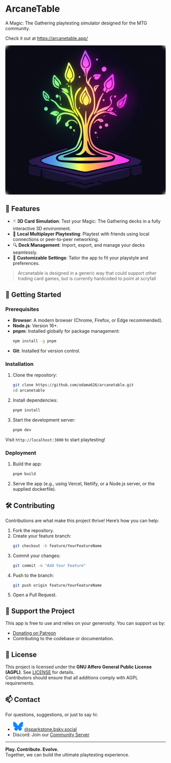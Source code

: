 # ArcaneTable

A Magic: The Gathering playtesting simulator designed for the MTG community.

Check it out at https://arcanetable.app/

![splash image](./public/splash-logo.png)

## 🌟 Features

- 🃏 **3D Card Simulation**: Test your Magic: The Gathering decks in a fully interactive 3D environment.
- 🤝 **Local Multiplayer Playtesting**: Playtest with friends using local connections or peer-to-peer networking.
- 🔍 **Deck Management**: Import, export, and manage your decks seamlessly.
- 🔧 **Customizable Settings**: Tailor the app to fit your playstyle and preferences.

> Arcanetable is designed in a generic way that could support other trading card games, but is currently hardcoded to point at scryfall

## 🚀 Getting Started

### Prerequisites

- **Browser**: A modern browser (Chrome, Firefox, or Edge recommended).
- **Node.js**: Version 16+.
- **pnpm**: Installed globally for package management:
  ```bash
  npm install -g pnpm
  ```
- **Git**: Installed for version control.

### Installation

1. Clone the repository:
   ```bash
   git clone https://github.com/odama626/arcanetable.git
   cd arcanetable
   ```
2. Install dependencies:
   ```bash
   pnpm install
   ```
3. Start the development server:
   ```bash
   pnpm dev
   ```

Visit `http://localhost:3000` to start playtesting!

### Deployment

1. Build the app:
   ```bash
   pnpm build
   ```
2. Serve the app (e.g., using Vercel, Netlify, or a Node.js server, or the supplied dockerfile).

## 🛠️ Contributing

Contributions are what make this project thrive! Here’s how you can help:

1. Fork the repository.
2. Create your feature branch:
   ```bash
   git checkout -b feature/YourFeatureName
   ```
3. Commit your changes:
   ```bash
   git commit -m "Add Your Feature"
   ```
4. Push to the branch:
   ```bash
   git push origin feature/YourFeatureName
   ```
5. Open a Pull Request.

## 💖 Support the Project

This app is free to use and relies on your generosity. You can support us by:

- [Donating on Patreon](https://patreon.com/arcanetable)
- Contributing to the codebase or documentation.

## 📝 License

This project is licensed under the **GNU Affero General Public License (AGPL)**. See [LICENSE](./LICENSE) for details.  
Contributors should ensure that all additions comply with AGPL requirements.

## 📫 Contact

For questions, suggestions, or just to say hi:

- ![bluesky logo](./public/Bluesky_Logox32.png) [@sparkstone.bsky.social](https://bsky.app/profile/sparkstone.bsky.social)
- Discord: Join our [Community Server](https://discord.gg/wzdj2W9vvf)

---

**Play. Contribute. Evolve.**  
Together, we can build the ultimate playtesting experience.
